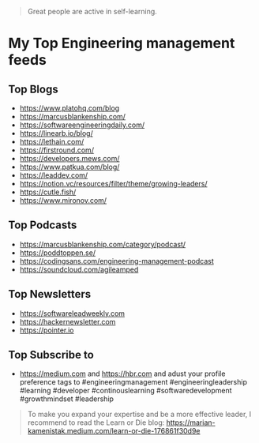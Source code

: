 > Great people are active in self-learning.

# My Top Engineering management feeds
## Top Blogs
- https://www.platohq.com/blog
- https://marcusblankenship.com/
- https://softwareengineeringdaily.com/
- https://linearb.io/blog/
- https://lethain.com/
- https://firstround.com/
- https://developers.mews.com/
- https://www.patkua.com/blog/
- https://leaddev.com/
- https://notion.vc/resources/filter/theme/growing-leaders/
- https://cutle.fish/
- https://www.mironov.com/
## Top Podcasts 
- https://marcusblankenship.com/category/podcast/
- https://poddtoppen.se/
- https://codingsans.com/engineering-management-podcast
- https://soundcloud.com/agileamped
## Top Newsletters
- https://softwareleadweekly.com
- https://hackernewsletter.com
- https://pointer.io
## Top Subscribe to 
- https://medium.com and https://hbr.com and adust your profile preference tags to #engineeringmanagement #engineeringleadership #learning #developer #continouslearning #softwaredevelopment #growthmindset  #leadership


 > To make you expand your expertise and be a more effective leader, I recommend to read the Learn or Die blog: https://marian-kamenistak.medium.com/learn-or-die-176861f30d9e
